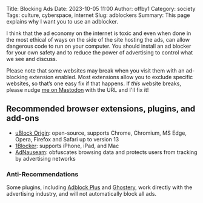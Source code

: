 Title: Blocking Ads 
Date: 2023-10-05 11:00
Author: offby1
Category: society 
Tags: culture, cyberspace, internet
Slug: adblockers
Summary: This page explains why I want you to use an adblocker.

I think that the ad economy on the internet is toxic and even when done in the most ethical of ways on the side of the site hosting the ads, can allow dangerous code to run on your computer. You should install an ad blocker for your own safety and to reduce the power of advertising to control what we see and discuss.

Please note that some websites may break when you visit them with an ad-blocking extension enabled. Most extensions allow you to exclude specific websites, so that’s one easy fix if that happens. If _this_ website breaks, please nudge [me on Mastodon](https://wandering.shop/@offby1) with the URL and I'll fix it!

## Recommended browser extensions, plugins, and add-ons

* [uBlock Origin](https://ublockorigin.com/): open-source, supports Chrome, Chromium, MS Edge, Opera, Firefox and Safari up to version 13
* [1Blocker](https://1blocker.com/): supports iPhone, iPad, and Mac
* [AdNauseam](https://adnauseam.io/): obfuscates browsing data and protects users from tracking by advertising networks

### Anti-Recommendations
Some plugins, including [Adblock Plus](https://www.businessinsider.com/criteo-pays-adblock-plus-to-appear-on-its-acceptable-ads-whitelist-2015-12) and [Ghostery](https://venturebeat.com/business/ghostery-a-web-tracking-blocker-that-actually-helps-the-ad-industry/), work directly with the advertising industry, and will not automatically block all ads.

